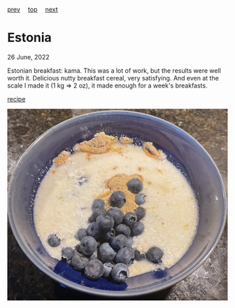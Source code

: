 [prev](eritrea.md)&emsp;
[top](../index.md)&emsp;
[next](eswatini.md)
# Estonia
26 June, 2022


Estonian breakfast: kama. This was a lot of work, but the results were
well worth it. Delicious nutty breakfast cereal, very satisfying. And
even at the scale I made it (1 kg =&gt; 2 oz), it made enough for a week's
breakfasts.

[recipe](https://estoniancuisine.com/2017/08/11/kama-estonian-muesli/)

![breakfast](images/estonia.jpeg)

